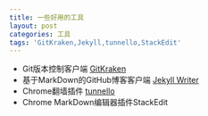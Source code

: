 ```yaml
---
title: 一些好用的工具
layout: post
categories: 工具
tags: 'GitKraken,Jekyll,tunnello,StackEdit'
---
```

* Git版本控制客户端 [GitKraken](https://www.gitkraken.com/download)
* 基于MarkDown的GitHub博客客户端 [Jekyll Writer](http://jekyllwriter.com/)
* Chrome翻墙插件 [tunnello](https://tunnello.com/)
* Chrome MarkDown编辑器插件StackEdit